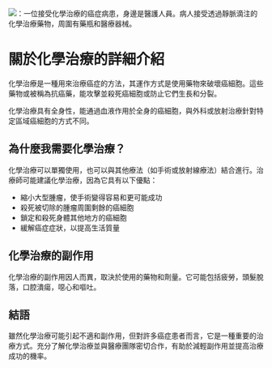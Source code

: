 ![：一位接受化學治療的癌症病患，身邊是醫護人員。病人接受透過靜脈滴注的化學治療藥物，周圍有藥瓶和醫療器械。](https://i.imgur.com/l7gzMFm.jpeg)
# 關於化學治療的詳細介紹

化學治療是一種用來治療癌症的方法，其運作方式是使用藥物來破壞癌細胞。這些藥物或被稱為抗癌藥，能攻擊並殺死癌細胞或防止它們生長和分裂。

化學治療具有全身性，能通過血液作用於全身的癌細胞，與外科或放射治療針對特定區域癌細胞的方式不同。

## 為什麼我需要化學治療？

化學治療可以單獨使用，也可以與其他療法（如手術或放射線療法）結合進行。治療師可能建議化學治療，因為它具有以下優點：

- 縮小大型腫瘤，使手術變得容易和更可能成功
- 殺死被切除的腫瘤周圍剩餘的癌細胞
- 鎖定和殺死身體其他地方的癌細胞
- 緩解癌症症狀，以提高生活質量

## 化學治療的副作用

化學治療的副作用因人而異，取決於使用的藥物和劑量。它可能包括疲勞，頭髮脫落，口腔潰瘍，噁心和嘔吐。

## 結語

雖然化學治療可能引起不適和副作用，但對許多癌症患者而言，它是一種重要的治療方式。充分了解化學治療並與醫療團隊密切合作，有助於減輕副作用並提高治療成功的機率。

